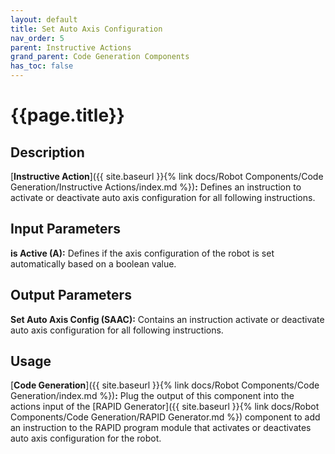 ```yaml
---
layout: default
title: Set Auto Axis Configuration
nav_order: 5
parent: Instructive Actions
grand_parent: Code Generation Components
has_toc: false
---
```


# **{{page.title}}**

## **Description**

[**Instructive Action**]({{ site.baseurl }}{% link docs/Robot Components/Code Generation/Instructive Actions/index.md %})**:** Defines an instruction to activate or deactivate auto axis configuration for all following instructions.

## **Input Parameters**

**is Active (A):** Defines if the axis configuration of the robot is set automatically based on a boolean value.

## **Output Parameters**

**Set Auto Axis Config (SAAC):** Contains an instruction activate or deactivate auto axis configuration for all following instructions.

## **Usage**

[**Code Generation**]({{ site.baseurl }}{% link docs/Robot Components/Code Generation/index.md %})**:** Plug the output of this component into the actions input of the [RAPID Generator]({{ site.baseurl }}{% link docs/Robot Components/Code Generation/RAPID Generator.md %}) component to add an instruction to the RAPID program module that activates or deactivates auto axis configuration for the robot.